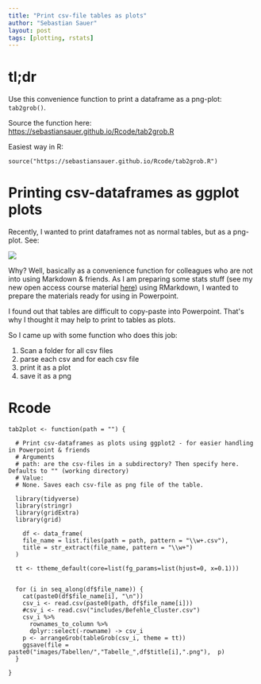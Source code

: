 ```yaml
---
title: "Print csv-file tables as plots"
author: "Sebastian Sauer"
layout: post
tags: [plotting, rstats]
---
```




# tl;dr 

Use this convenience function to print a dataframe as a png-plot: `tab2grob()`.

Source the function here: <https://sebastiansauer.github.io/Rcode/tab2grob.R>

Easiest way in R:

```
source("https://sebastiansauer.github.io/Rcode/tab2grob.R")
```



# Printing csv-dataframes as ggplot plots

Recently, I wanted to print dataframes not as normal tables, but as a png-plot. See:

![](https://sebastiansauer.github.io/images/2017-06-22/Tabelle_Befehle_Datenjudo.png)

Why? Well, basically as a convenience function for colleagues who are not into using Markdown & friends. As I am preparing some stats stuff (see my new open access course material [here](https://sebastiansauer.github.io/Praxis_der_Datenanalyse/)) using RMarkdown, I wanted to prepare the materials ready for using in Powerpoint.

I found out that tables are difficult to copy-paste into Powerpoint. That's why I thought it may help to print to tables as plots.

So I came up with some function who does this job:

1. Scan a folder for all csv files
2. parse each csv and for each csv file
3. print it as a plot
4. save it as a png




# Rcode

```
tab2plot <- function(path = "") {

  # Print csv-dataframes as plots using ggplot2 - for easier handling in Powerpoint & friends
  # Arguments
  # path: are the csv-files in a subdirectory? Then specify here. Defaults to "" (working directory)
  # Value:
  # None. Saves each csv-file as png file of the table.

  library(tidyverse)
  library(stringr)
  library(gridExtra)
  library(grid)

    df <- data_frame(
    file_name = list.files(path = path, pattern = "\\w+.csv"),
    title = str_extract(file_name, pattern = "\\w+")
  )

  tt <- ttheme_default(core=list(fg_params=list(hjust=0, x=0.1)))


  for (i in seq_along(df$file_name)) {
    cat(paste0(df$file_name[i], "\n"))
    csv_i <- read.csv(paste0(path, df$file_name[i]))
    #csv_i <- read.csv("includes/Befehle_Cluster.csv")
    csv_i %>%
      rownames_to_column %>%
      dplyr::select(-rowname) -> csv_i
    p <- arrangeGrob(tableGrob(csv_i, theme = tt))
    ggsave(file = paste0("images/Tabellen/","Tabelle_",df$title[i],".png"),  p)
  }

}
```

